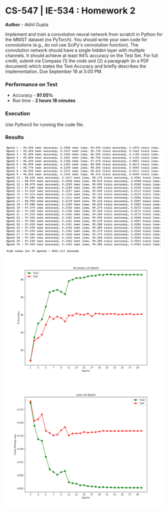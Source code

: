 # CS-547 | IE-534 : Homework 2

**Author** - Akhil Gupta

Implement and train a convolution neural network from scratch in Python for the MNIST dataset (no PyTorch). You should write your own code for convolutions (e.g., do not use SciPy's convolution function). The convolution network should have a single hidden layer with multiple channels. It should achieve at least 94% accuracy on the Test Set. For full credit, submit via Compass (1) the code and (2) a paragraph (in a PDF document) which states the Test Accuracy and briefly describes the implementation. Due September 18 at 5:00 PM.

### Performance on Test
- Accuracy - <b>97.05%</b>
- Run time - <b>2 hours 18 minutes</b>

### Execution
Use Python3 for running the code file.

### Results
![Summary](images/Model_Summary.png)
![IAccuracy_Curve](images/Accuracy.png)
![Loss_Curve](images/Loss.png)
